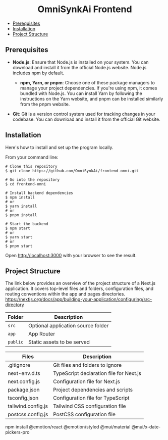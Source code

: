 <h1 align="center">OmniSynkAi Frontend</h1>
<!-- TABLE OF CONTENTS -->

- [Prerequisites](#prerequisites)
- [Installation](#installation)
- [Project Structure](#project-structure)

## Prerequisites

- **Node.js**: Ensure that Node.js is installed on your system. You can download and install it from the official Node.js website. Node.js includes npm by default.

  - **npm, Yarn, or pnpm**: Choose one of these package managers to manage your project dependencies. If you're using npm, it comes bundled with Node.js. You can install Yarn by following the instructions on the Yarn website, and pnpm can be installed similarly from the pnpm website.

- **Git**: Git is a version control system used for tracking changes in your codebase. You can download and install it from the official Git website.

## Installation

Here's how to install and set up the program locally.

From your command line:

```
# Clone this repository
$ git clone https://github.com/OmniSynkAi/frontend-omni.git

# Go into the repository
$ cd frontend-omni

# Install backend dependencies
$ npm install
# or
$ yarn install
# or
$ pnpm install

# Start the backend
$ npm start
# or
$ yarn start
# or
$ pnpm start
```

Open [http://localhost:3000](http://localhost:3000) with your browser to see the result.

## Project Structure

The link below provides an overview of the project structure of a Next.js application. It covers top-level files and folders, configuration files, and routing conventions within the app and pages directories. https://nextjs.org/docs/app/building-your-application/configuring/src-directory

| Folder   | Description                        |
| -------- | ---------------------------------- |
| `src`    | Optional application source folder |
| `app`    | App Router                         |
| `public` | Static assets to be served         |

| Files              | Description                             |
| ------------------ | --------------------------------------- |
| .gitignore         | Git files and folders to ignore         |
| next-env.d.ts      | TypeScript declaration file for Next.js |
| next.config.js     | Configuration file for Next.js          |
| package.json       | Project dependencies and scripts        |
| tsconfig.json      | Configuration file for TypeScript       |
| tailwind.config.js | Tailwind CSS configuration file         |
| postcss.config.js  | PostCSS configuration file              |

npm install @emotion/react @emotion/styled @mui/material @mui/x-date-pickers-pro
